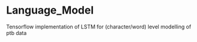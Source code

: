 # Language_Model
Tensorflow implementation of LSTM for (character/word) level modelling of ptb data
